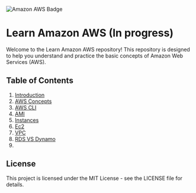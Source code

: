 ![Amazon AWS Badge](https://img.shields.io/badge/Amazon%20AWS-232F3E?logo=amazonaws&logoColor=fff&style=for-the-badge)

# Learn Amazon AWS (In progress)

Welcome to the Learn Amazon AWS repository! This repository is designed to help you understand and practice the basic concepts of Amazon Web Services (AWS).

## Table of Contents
  1. [Introduction](./)
  2. [AWS Concepts](./awsconcepts.md)
  2. [AWS CLI](./AwsCLI.md)
  3. [AMI](./AMI.md)
  4. [Instances](./instances.md)
  5. [Ec2](./ec2.md)
  6. [VPC](./vpc.md)
  7. [RDS VS Dynamo](./rds-vs-dynamo.md)
  8. 

## License
This project is licensed under the MIT License - see the LICENSE file for details.

